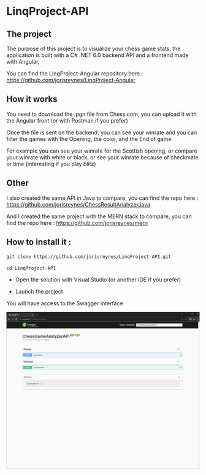 # LinqProject-API

## The project

The purpose of this project is to visualize your chess game stats, the application is built with a C# .NET 6.0 backend API and a frontend made with Angular,

You can find the LinqProject-Angular repository here : https://github.com/jorisreynes/LinqProject-Angular

## How it works

You need to download the .pgn file from Chess.com, you can upload it with the Angular front (or with Postman if you prefer)

Once the file is sent on the backend, you can see your winrate and you can filter the games with the Opening, the color, and the End of game

For example you can see your winrate for the Scottish opening, or compare your winrate with white or black, or see your winrate because of checkmate or time (interesting if you play blitz)

## Other

I also created the same API in Java to compare, you can find the repo here : https://github.com/jorisreynes/ChessResultAnalyzerJava

And I created the same project with the MERN stack to compare, you can find the repo here : https://github.com/jorisreynes/mern

## How to install it :

````
git clone https://github.com/jorisreynes/LinqProject-API.git
````

````
cd LinqProject-API
````

- Open the solution with Visual Studio (or another IDE if you prefer)

- Launch the project

You will have access to the Swagger interface

![LinqProject-API](APIScreenshot.jpg)
